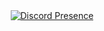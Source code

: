 <div align="center">
  <a href="https://discord.com/users/1207501168260153355">
    <img src="https://lanyard.cnrad.dev/api/1207501168260153355" alt="Discord Presence" />
  </a>
</div>
